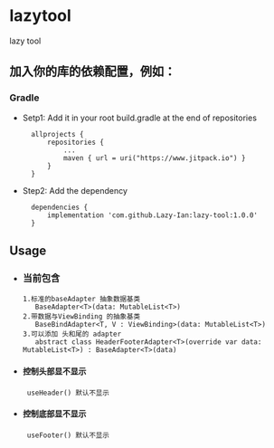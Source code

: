 # lazytool

lazy tool

## 加入你的库的依赖配置，例如：

### Gradle

- Setp1: Add it in your root build.gradle at the end of repositories

        allprojects {
            repositories {
                ...
                maven { url = uri("https://www.jitpack.io") }
            }
        }


- Step2: Add the dependency

        dependencies {
            implementation 'com.github.Lazy-Ian:lazy-tool:1.0.0'
        }

## Usage

- ### 当前包含
 
      1.标准的baseAdapter 抽象数据基类
         BaseAdapter<T>(data: MutableList<T>) 
      2.带数据与ViewBinding 的抽象基类
         BaseBindAdapter<T, V : ViewBinding>(data: MutableList<T>)
      3.可以添加 头和尾的 adapter
         abstract class HeaderFooterAdapter<T>(override var data: MutableList<T>) : BaseAdapter<T>(data)
- #### 控制头部显不显示 
       useHeader() 默认不显示

- #### 控制底部显不显示
       useFooter() 默认不显示

